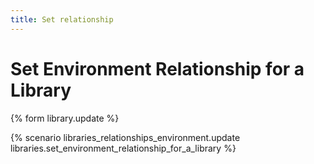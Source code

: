 ```yaml
---
title: Set relationship
---
```


# Set Environment Relationship for a Library

{% form library.update %}

{% scenario libraries_relationships_environment.update libraries.set_environment_relationship_for_a_library %}
